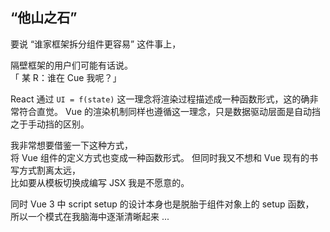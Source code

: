 <h2 class="font-bold text-coolGray">
  “他山之石”
</h2>

<p class="flex flex-col transition-800 w-auto lh-2 text-coolgray-300 text-4">
  <span class="my2">要说 <span class="text-teal-200:80">“谁家框架拆分组件更容易”</span> 这件事上，</span>
  <div class="my2 row-flex">
    隔壁框架的用户们可能有话说。
    <div class="text-6 ml-4" i-twemoji:face-with-raised-eyebrow />
    <span class="row-flex text-sky-400">「 某 R：谁在 Cue 我呢？」</span>
  </div>
</p>

<p v-click="1" class="flex flex-col transition-800 w-auto lh-2 text-coolgray-300 text-4">
  <span class="mb2">
    React 通过 <code class="font-bold text-rose-300">UI = f(state)</code> 
    这一理念将渲染过程描述成一种函数形式，这的确非常符合直觉。
  </span>
  <span class="mb2 text-coolgray-100/60">
    Vue 的渲染机制同样也遵循这一理念，只是数据驱动层面是自动挡之于手动挡的区别。
  </span>
</p>

<p v-click="2" class="flex flex-col transition-800 w-auto lh-2 text-coolgray-300 text-6">
  <span class="mb2 text-amber-200/90 lh-12">
    我非常想要借鉴一下这种方式，<br>
    将 Vue 组件的定义方式也变成一种函数形式。
  </span>
  <span class="mb2 text-coolgray-100/60 text-4">
    但同时我又不想和 Vue 现有的书写方式割离太远，<br>
    比如要从模板切换成编写 JSX 我是不愿意的。
  </span>
</p>

<p v-click="3" class="flex flex-col transition-800 w-auto lh-2 text-coolgray-300 text-4">
  <span class="mb2">
    同时 Vue 3 中 script setup 的设计本身也是脱胎于组件对象上的 setup 函数，<br>
    所以一个模式在我脑海中逐渐清晰起来 ...
  </span>
</p>

<!--

[click]

[click]

为什么不想要 JSX 呢？

首先是因为我不想丢掉 Vue 3 编译优化所带来的宝贵的性能收益。

其次是 JSX 中无法省略 .value，没有自动解包，虽然现在官方 JSX 插件也支持你在 JSX 上使用指令，但和模板原生的简洁用法比起来还是差点意思。

在 Vue 的世界里，JSX 确实有它的一席之地，但是如果通盘使用仍然有张冠李戴之嫌。
-->
